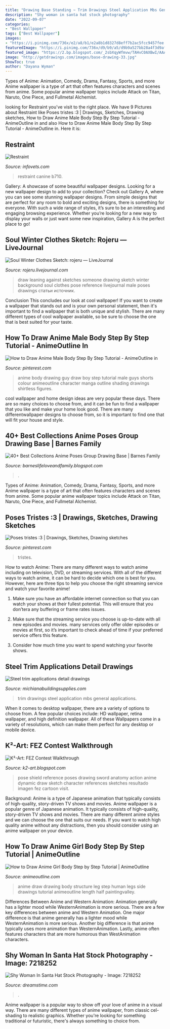 ```yaml
---
title: "Drawing Base Standing ~ Trim Drawings Steel Application Mbs General Applications"
description: "Shy woman in santa hat stock photography"
date: "2022-09-07"
categories:
- "Best Wallpaper"
tags: ["Best Wallpaper"]
images:
- "https://i.pinimg.com/736x/e2/a8/b1/e2a8b1d8327d8eff7b2ac5fcc9457fee.jpg"
featuredImage: "https://i.pinimg.com/736x/d9/b9/a5/d9b9a527bb28a4f3d9af440409f705ca.jpg"
featured_image: "https://2.bp.blogspot.com/_2sbXqyWfmvw/TAHvC0AXBwI/AAAAAAAAAhk/pXjTuCPU5y8/s1600/FEZ_pose_idea17.jpg"
image: "http://getdrawings.com/images/base-drawing-33.jpg"
ShowToc: true
author: "Dayana Wyman"
---
```



Types of Anime: Animation, Comedy, Drama, Fantasy, Sports, and more
Anime wallpaper is a type of art that often features characters and scenes from anime. Some popular anime wallpaper topics include Attack on Titan, Naruto, One Piece, and Fullmetal Alchemist.

	

		
looking for Restraint you've visit to the right place. We have 9 Pictures about Restraint like Poses tristes :3 | Drawings, Sketches, Drawing sketches, How to Draw Anime Male Body Step By Step Tutorial - AnimeOutline in and also How to Draw Anime Male Body Step By Step Tutorial - AnimeOutline in. Here it is:
		
    
## Restraint

<img loading=lazy src="http://www.infovets.com/books/Canine/B/Images/B710-1.jpg" onerror="this.onerror=null;this.src='https://tse4.mm.bing.net/th?id=OIP.abv235GV6e0Eppm4hWI4_AHaFj&amp;pid=15.1';" alt="Restraint">

_Source: infovets.com_

>restraint canine b710. 

	

Gallery: A showcase of some beautiful wallpaper designs.
Looking for a new wallpaper design to add to your collection? Check out Gallery A, where you can see some stunning wallpaper designs. From simple designs that are perfect for any room to bold and exciting designs, there is something for everyone. With such a wide range of styles, it’s sure to be an interesting and engaging browsing experience. Whether you’re looking for a new way to display your walls or just want some new inspiration, Gallery A is the perfect place to go!





	
	
    
## Soul Winter Clothes Sketch: Rojeru — LiveJournal

<img loading=lazy src="http://fc00.deviantart.net/fs71/i/2011/059/9/2/soul_winter_by_silverfire15-d3alkzh.jpg" onerror="this.onerror=null;this.src='https://tse3.mm.bing.net/th?id=OIP.2-9N6jyJFOrqryyOaGQWcQHaK6&amp;pid=15.1';" alt="Soul Winter Clothes Sketch: rojeru — LiveJournal">

_Source: rojeru.livejournal.com_

>draw leaning against sketches someone drawing sketch winter background soul clothes pose reference livejournal male poses drawings статьи источник. 

	

Conclusion
This concludes our look at cool wallpaper! If you want to create a wallpaper that stands out and is your own personal statement, then it's important to find a wallpaper that is both unique and stylish. There are many different types of cool wallpaper available, so be sure to choose the one that is best suited for your taste.

    
## How To Draw Anime Male Body Step By Step Tutorial - AnimeOutline In

<img loading=lazy src="https://i.pinimg.com/736x/e2/a8/b1/e2a8b1d8327d8eff7b2ac5fcc9457fee.jpg" onerror="this.onerror=null;this.src='https://tse4.mm.bing.net/th?id=OIP.VdOujb09BuGHSXsUtahYbAHaJ_&amp;pid=15.1';" alt="How to Draw Anime Male Body Step By Step Tutorial - AnimeOutline in">

_Source: pinterest.com_

>anime body drawing guy draw boy step tutorial male guys shorts colour animeoutline character manga outline shading drawings shirtless figures. 

	

cool wallpaper and home design ideas are very popular these days. There are so many choices to choose from, and it can be fun to find a wallpaper that you like and make your home look good. There are many differentwallpaper designs to choose from, so it is important to find one that will fit your house and style.

    
## 40+ Best Collections Anime Poses Group Drawing Base | Barnes Family

<img loading=lazy src="http://getdrawings.com/images/base-drawing-33.jpg" onerror="this.onerror=null;this.src='https://tse1.mm.bing.net/th?id=OIP.sYu5g8turbesy7OiJqzKkQAAAA&amp;pid=15.1';" alt="40+ Best Collections Anime Poses Group Drawing Base | Barnes Family">

_Source: barneslifeloveandfamily.blogspot.com_

>. 

	

Types of Anime: Animation, Comedy, Drama, Fantasy, Sports, and more
Anime wallpaper is a type of art that often features characters and scenes from anime. Some popular anime wallpaper topics include Attack on Titan, Naruto, One Piece, and Fullmetal Alchemist.

    
## Poses Tristes :3 | Drawings, Sketches, Drawing Sketches

<img loading=lazy src="https://i.pinimg.com/736x/d9/b9/a5/d9b9a527bb28a4f3d9af440409f705ca.jpg" onerror="this.onerror=null;this.src='https://tse1.mm.bing.net/th?id=OIP.RmWPZI1m0ySnhJJEMnYpoAAAAA&amp;pid=15.1';" alt="Poses tristes :3 | Drawings, Sketches, Drawing sketches">

_Source: pinterest.com_

>tristes. 

	

How to watch Anime: There are many different ways to watch anime including on television, DVD, or streaming services.
With all of the different ways to watch anime, it can be hard to decide which one is best for you. However, here are three tips to help you choose the right streaming service and watch your favorite anime!
1. Make sure you have an affordable internet connection so that you can watch your shows at their fullest potential. This will ensure that you don’tera any buffering or frame rates issues.

2. Make sure that the streaming service you choose is up-to-date with all new episodes and movies. many services only offer older episodes or movies at first, so it’s important to check ahead of time if your preferred service offers this feature.

3. Consider how much time you want to spend watching your favorite shows.

    
## Steel Trim Applications Detail Drawings

<img loading=lazy src="http://www.michianabuildingsupplies.com/mbs_general_trim_details/images/mbs_general_trim_details_15.png" onerror="this.onerror=null;this.src='https://tse3.mm.bing.net/th?id=OIP.CDGDeAlZ1v26aicsUPP8jAHaFj&amp;pid=15.1';" alt="Steel trim applications detail drawings">

_Source: michianabuildingsupplies.com_

>trim drawings steel application mbs general applications. 

	

When it comes to desktop wallpaper, there are a variety of options to choose from. A few popular choices include: HD wallpaper, retina wallpaper, and high definition wallpaper. All of these Wallpapers come in a variety of resolutions, which can make them perfect for any desktop or mobile device. 

    
## K²-Art: FEZ Contest Walkthrough

<img loading=lazy src="https://2.bp.blogspot.com/_2sbXqyWfmvw/TAHvC0AXBwI/AAAAAAAAAhk/pXjTuCPU5y8/s1600/FEZ_pose_idea17.jpg" onerror="this.onerror=null;this.src='https://tse4.mm.bing.net/th?id=OIP.D1R6F507fNFzxUf0vCiRdgHaKX&amp;pid=15.1';" alt="K²-Art: FEZ Contest Walkthrough">

_Source: k2-art.blogspot.com_

>pose shield reference poses drawing sword anatomy action anime dynamic draw sketch character references sketches resultado imagen fez cartoon visit. 

	

Background: Anime is a type of Japanese animation that typically consists of high-quality, story-driven TV shows and movies.
Anime wallpaper is a popular genre of Japanese animation. It typically consists of high-quality, story-driven TV shows and movies. There are many different anime styles and we can choose the one that suits our needs. If you want to watch high quality anime without any distractions, then you should consider using an anime wallpaper on your device.

    
## How To Draw Anime Girl Body Step By Step Tutorial | AnimeOutline

<img loading=lazy src="http://www.animeoutline.com/wp-content/uploads/2013/01/how_to_draw_anime_girl_leg_structure.jpg" onerror="this.onerror=null;this.src='https://tse1.mm.bing.net/th?id=OIP.8wIGa-5oYBXpT4QwdFo9NwHaJ_&amp;pid=15.1';" alt="How to Draw Anime Girl Body Step by Step Tutorial | AnimeOutline">

_Source: animeoutline.com_

>anime draw drawing body structure leg step human legs side drawings tutorial animeoutline length half paintingvalley. 

	

Differences Between Anime and Western Animation: Animation generally has a lighter mood while WesternAnimation is more serious.
There are a few key differences between anime and Western Animation. One major difference is that anime generally has a lighter mood while WesternAnimation is more serious. Another big difference is that anime typically uses more animation than WesternAnimation. Lastly, anime often features characters that are more humorous than WestAnimation characters.

    
## Shy Woman In Santa Hat Stock Photography - Image: 7218252

<img loading=lazy src="https://thumbs.dreamstime.com/z/shy-woman-santa-hat-7218252.jpg" onerror="this.onerror=null;this.src='https://tse2.mm.bing.net/th?id=OIP.PFJ6ZElzjTYuq52SvuKpVAHaKK&amp;pid=15.1';" alt="Shy Woman In Santa Hat Stock Photography - Image: 7218252">

_Source: dreamstime.com_

>. 

	

Anime wallpaper is a popular way to show off your love of anime in a visual way. There are many different types of anime wallpaper, from classic cel-shading to realistic graphics. Whether you're looking for something traditional or futuristic, there's always something to choice from.


